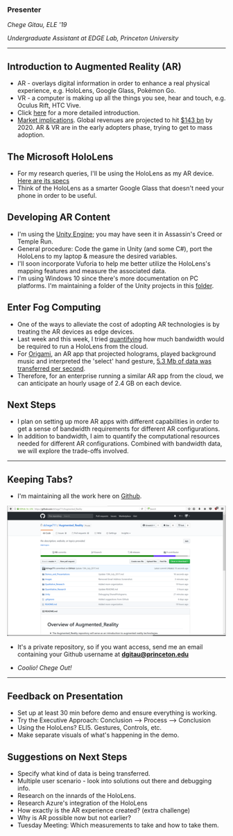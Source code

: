 ### Presenter
*Chege Gitau, ELE '19*

*Undergraduate Assistant at EDGE Lab, Princeton University*

----

## Introduction to Augmented Reality (AR)
* AR - overlays digital information in order to enhance a real physical experience, e.g. HoloLens, Google Glass, Pokémon Go.
* VR - a computer is making up all the things you see, hear and touch, e.g. Oculus Rift, HTC Vive.
* Click [here](https://github.com/dchege711/Augmented_Reality/blob/master/Qualitative_Research/Understanding_AR.md) for a more detailed introduction.
* [Market implications](https://github.com/dchege711/Augmented_Reality/blob/master/Qualitative_Research/Market_Research.md). Global revenues are projected to hit [$143 bn](http://www.idc.com/getdoc.jsp?containerId=prUS42331217) by 2020. AR & VR are in the early adopters phase, trying to get to mass adoption.

## The Microsoft HoloLens
* For my research queries, I'll be using the HoloLens as my AR device. [Here are its specs](https://github.com/dchege711/Augmented_Reality/blob/master/Qualitative_Research/HoloLens_Hardware_Specs.mdown)
* Think of the HoloLens as a smarter Google Glass that doesn't need your phone in order to be useful.

## Developing AR Content
* I'm using the [Unity Engine](https://unity3d.com/); you may have seen it in Assassin's Creed or Temple Run.
* General procedure: Code the game in Unity (and some C#), port the HoloLens to my laptop & measure the desired variables. 
* I'll soon incorporate Vuforia to help me better utilize the HoloLens's mapping features and measure the associated data. 
* I'm using Windows 10 since there's more documentation on PC platforms. I'm maintaining a folder of the Unity projects in this [folder](https://github.com/dchege711/Augmented_Reality/tree/master/Unity).

## Enter Fog Computing
* One of the ways to alleviate the cost of adopting AR technologies is by treating the AR devices as edge devices.
* Last week and this week, I tried [quantifying](https://github.com/dchege711/Augmented_Reality/tree/master/Quantitative_Research) how much bandwidth would be required to run a HoloLens from the cloud.
* For [Origami](https://github.com/dchege711/Augmented_Reality/tree/master/Unity_Tutorials/Origami), an AR app that projected holograms, played background music and interpreted the 'select' hand gesture, [5.3 Mb of data was transferred per second](https://github.com/dchege711/Augmented_Reality/blob/master/Quantitative_Research/README.md).
* Therefore, for an enterprise running a similar AR app from the cloud, we can anticipate an hourly usage of 2.4 GB on each device.

## Next Steps
* I plan on setting up more AR apps with different capabilities in order to get a sense of bandwidth requirements for different AR configurations.
* In addition to bandwidth, I aim to quantify the computational resources needed for different AR configurations. Combined with bandwidth data, we will explore the trade-offs involved.

----

## Keeping Tabs?
* I'm maintaining all the work here on [Github](https://github.com/dchege711/Augmented_Reality).

![Github_Repo_Augmented_Reality](https://github.com/dchege711/Augmented_Reality/blob/master/Images/Github_Repo_Augmented_Reality.PNG)
* It's a private repository, so if you want access, send me an email containing your Github username at **dgitau@princeton.edu**

* *Coolio! Chege Out!*

-----

## Feedback on Presentation
* Set up at least 30 min before demo and ensure everything is working.
* Try the Executive Approach: Conclusion --> Process --> Conclusion
* Using the HoloLens? ELI5. Gestures, Controls, etc.
* Make separate visuals of what's happening in the demo.

## Suggestions on Next Steps
* Specify what kind of data is being transferred.
* Multiple user scenario - look into solutions out there and debugging info.
* Research on the innards of the HoloLens.
* Research Azure's integration of the HoloLens
* How exactly is the AR experience created? (extra challenge)
* Why is AR possible now but not earlier?
* Tuesday Meeting: Which measurements to take and how to take them.
